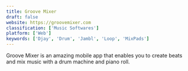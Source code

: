 ```yaml
---
title: Groove Mixer
draft: false 
website: https://groovemixer.com
classification: ['Music Softwares']
platform: ['Web']
keywords: ['Djay', 'Drum', 'Jambl', 'Loop', 'MixPads']
---
```

Groove Mixer is an amazing mobile app that enables you to create beats and mix music with a drum machine and piano roll.